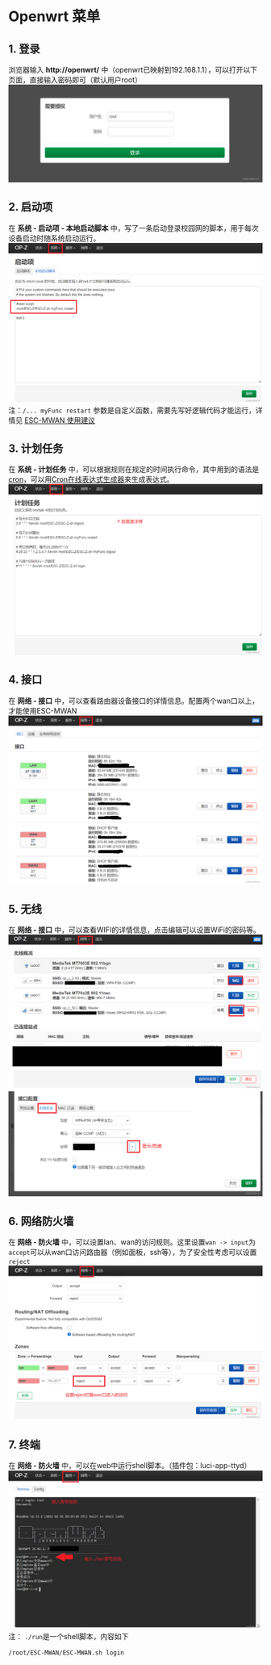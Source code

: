 # Openwrt 菜单
## 1. 登录
浏览器输入 **http://openwrt/** 中（openwrt已映射到192.168.1.1），可以打开以下页面，直接输入密码即可（默认用户root）
![登录](./static/login.png)

## 2. 启动项
在 **系统 - 启动项 - 本地启动脚本** 中，写了一条启动登录校园网的脚本，用于每次设备启动时随系统启动运行。
![启动项](./static/startup.png)
注：`/... myFunc restart` 参数是自定义函数，需要先写好逻辑代码才能运行，详情见 [ESC-MWAN 使用建议](https://github.com/Z446C/ESC-MWAN#%E4%BD%BF%E7%94%A8%E7%9A%84%E5%BB%BA%E8%AE%AE)

## 3. 计划任务
在 **系统 - 计划任务** 中，可以根据规则在规定的时间执行命令，其中用到的语法是[cron](https://baike.baidu.com/item/cron/10952601)，可以用[Cron在线表达式生成器](http://cron.ciding.cc/)来生成表达式。
![计划任务](./static/plan.png)

## 4. 接口
在 **网络 - 接口** 中，可以查看路由器设备接口的详情信息。配置两个wan口以上，才能使用ESC-MWAN
![接口](./static/interface.png)

## 5. 无线
在 **网络 - 接口** 中，可以查看WIFI的详情信息，点击编辑可以设置WiFi的密码等。
![无线](./static/wireless1.png)
![无线密码](./static/wireless2.png)

## 6. 网络防火墙
在 **网络 - 防火墙** 中，可以设置lan、wan的访问规则。这里设置`wan -> input`为`accept`可以从wan口访问路由器（例如面板，ssh等），为了安全性考虑可以设置`reject`
![网络防火墙](./static/firewall.png)

## 7. 终端
在 **网络 - 防火墙** 中，可以在web中运行shell脚本。（插件包：luci-app-ttyd）
![终端](./static/terminal.png)
注： `./run`是一个shell脚本，内容如下
```bash
/root/ESC-MWAN/ESC-MWAN.sh login
```
